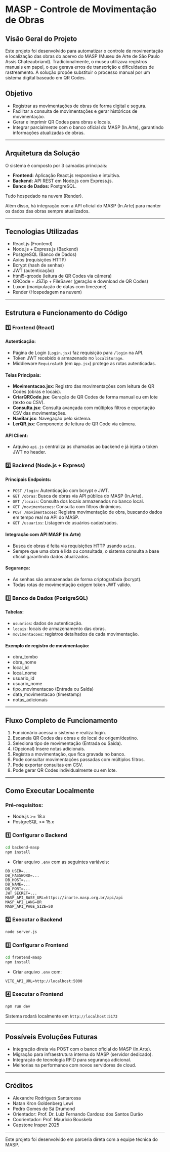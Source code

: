# MASP - Controle de Movimentação de Obras

## Visão Geral do Projeto

Este projeto foi desenvolvido para automatizar o controle de movimentação e localização das obras do acervo do MASP (Museu de Arte de São Paulo Assis Chateaubriand). Tradicionalmente, o museu utilizava registros manuais em papel, o que gerava erros de transcrição e dificuldades de rastreamento. A solução propõe substituir o processo manual por um sistema digital baseado em QR Codes.

## Objetivo

* Registrar as movimentações de obras de forma digital e segura.
* Facilitar a consulta de movimentações e gerar históricos de movimentação.
* Gerar e imprimir QR Codes para obras e locais.
* Integrar parcialmente com o banco oficial do MASP (In.Arte), garantindo informações atualizadas de obras.

---

## Arquitetura da Solução

O sistema é composto por 3 camadas principais:

* **Frontend:** Aplicação React.js responsiva e intuitiva.
* **Backend:** API REST em Node.js com Express.js.
* **Banco de Dados:** PostgreSQL.

Tudo hospedado na nuvem (Render).

Além disso, há integração com a API oficial do MASP (In.Arte) para manter os dados das obras sempre atualizados.

---

## Tecnologias Utilizadas

* React.js (Frontend)
* Node.js + Express.js (Backend)
* PostgreSQL (Banco de Dados)
* Axios (requisições HTTP)
* Bcrypt (hash de senhas)
* JWT (autenticação)
* html5-qrcode (leitura de QR Codes via câmera)
* QRCode + JSZip + FileSaver (geração e download de QR Codes)
* Luxon (manipulação de datas com timezone)
* Render (Hospedagem na nuvem)

---

## Estrutura e Funcionamento do Código

### 1️⃣ Frontend (React)

#### Autenticação:

* Página de Login (`Login.jsx`) faz requisição para `/login` na API.
* Token JWT recebido é armazenado no `localStorage`.
* Middleware `RequireAuth` (em `App.jsx`) protege as rotas autenticadas.

#### Telas Principais:

* **Movimentacao.jsx**: Registro das movimentações com leitura de QR Codes (obras e locais).
* **CriarQRCode.jsx**: Geração de QR Codes de forma manual ou em lote (texto ou CSV).
* **Consulta.jsx**: Consulta avançada com múltiplos filtros e exportação CSV das movimentações.
* **NavBar.jsx**: Navegação pelo sistema.
* **LerQR.jsx**: Componente de leitura de QR Code via câmera.

#### API Client:

* Arquivo `api.js` centraliza as chamadas ao backend e já injeta o token JWT no header.

### 2️⃣ Backend (Node.js + Express)

#### Principais Endpoints:

* `POST /login`: Autenticação com bcrypt e JWT.
* `GET /obras`: Busca de obras via API pública do MASP (In.Arte).
* `GET /locais`: Consulta dos locais armazenados no banco local.
* `GET /movimentacoes`: Consulta com filtros dinâmicos.
* `POST /movimentacoes`: Registra movimentação de obra, buscando dados em tempo real na API do MASP.
* `GET /usuarios`: Listagem de usuários cadastrados.

#### Integração com API MASP (In.Arte)

* Busca de obras é feita via requisições HTTP usando `axios`.
* Sempre que uma obra é lida ou consultada, o sistema consulta a base oficial garantindo dados atualizados.

#### Segurança:

* As senhas são armazenadas de forma criptografada (bcrypt).
* Todas rotas de movimentação exigem token JWT válido.

### 3️⃣ Banco de Dados (PostgreSQL)

#### Tabelas:

* `usuarios`: dados de autenticação.
* `locais`: locais de armazenamento das obras.
* `movimentacoes`: registros detalhados de cada movimentação.

#### Exemplo de registro de movimentação:

* obra\_tombo
* obra\_nome
* local\_id
* local\_nome
* usuario\_id
* usuario\_nome
* tipo\_movimentacao (Entrada ou Saída)
* data\_movimentacao (timestamp)
* notas\_adicionais

---

## Fluxo Completo de Funcionamento

1. Funcionário acessa o sistema e realiza login.
2. Escaneia QR Codes das obras e do local de origem/destino.
3. Seleciona tipo de movimentação (Entrada ou Saída).
4. (Opcional) Insere notas adicionais.
5. Registra a movimentação, que fica gravada no banco.
6. Pode consultar movimentações passadas com múltiplos filtros.
7. Pode exportar consultas em CSV.
8. Pode gerar QR Codes individualmente ou em lote.

---

## Como Executar Localmente

### Pré-requisitos:

* Node.js >= 18.x
* PostgreSQL >= 15.x

### 1️⃣ Configurar o Backend

```bash
cd backend-masp
npm install
```

* Criar arquivo `.env` com as seguintes variáveis:

```
DB_USER=...
DB_PASSWORD=...
DB_HOST=...
DB_NAME=...
DB_PORT=...
JWT_SECRET=...
MASP_API_BASE_URL=https://inarte.masp.org.br/api/api
MASP_API_LANG=BR
MASP_API_PAGE_SIZE=50
```

### 2️⃣ Executar o Backend

```bash
node server.js
```

### 3️⃣ Configurar o Frontend

```bash
cd frontend-masp
npm install
```

* Criar arquivo `.env` com:

```
VITE_API_URL=http://localhost:5000
```

### 4️⃣ Executar o Frontend

```bash
npm run dev
```

Sistema rodará localmente em `http://localhost:5173`

---

## Possíveis Evoluções Futuras

* Integração direta via POST com o banco oficial do MASP (In.Arte).
* Migração para infraestrutura interna do MASP (servidor dedicado).
* Integração de tecnologia RFID para segurança adicional.
* Melhorias na performance com novos servidores de cloud.

---

## Créditos

* Alexandre Rodrigues Santarossa
* Natan Kron Goldenberg Lewi
* Pedro Gomes de Sá Drumond
* Orientador: Prof. Dr. Luiz Fernando Cardoso dos Santos Durão
* Coorientador: Prof. Maurício Bouskela
* Capstone Insper 2025

---

Este projeto foi desenvolvido em parceria direta com a equipe técnica do MASP.
